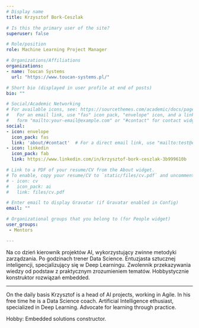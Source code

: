 ```yaml
---
# Display name
title: Krzysztof Bork-Ceszlak

# Is this the primary user of the site?
superuser: false

# Role/position
role: Machine Learning Project Manager

# Organizations/Affiliations
organizations:
- name: Toucan Systems
  url: "https://www.toucan-systems.pl/"

# Short bio (displayed in user profile at end of posts)
bio: ""

# Social/Academic Networking
# For available icons, see: https://sourcethemes.com/academic/docs/page-builder/#icons
#   For an email link, use "fas" icon pack, "envelope" icon, and a link in the
#   form "mailto:your-email@example.com" or "#contact" for contact widget.
social:
- icon: envelope
  icon_pack: fas
  link: 'about/#contact'  # For a direct email link, use "mailto:test@example.org".
- icon: linkedin
  icon_pack: fab
  link: https://www.linkedin.com/in/krzysztof-bork-ceszlak-3b999610b

# Link to a PDF of your resume/CV from the About widget.
# To enable, copy your resume/CV to `static/files/cv.pdf` and uncomment the lines below.
# - icon: cv
#   icon_pack: ai
#   link: files/cv.pdf

# Enter email to display Gravatar (if Gravatar enabled in Config)
email: ""

# Organizational groups that you belong to (for People widget)
user_groups:
 - Mentors

---
```

Na co dzień kierownik projektów AI, wykorzystujący zwinne metodyki zarządzania. Po godzinach trener Data Science. Entuzjasta sztucznej inteligencji, specjalizujący się w Deep Learningu. Zwolennik przekazywania wiedzy od podstaw z praktycznym zrozumieniem tematów. Hobbystycznie konstruktor rozwiązań embedded.

---

On the daily basis Krzysztof is a head of AI projects, working in Agile. In his free time he is a Data Science coach. Artificial Intelligence ethusiast, specialized in Deep Learning. Advocate for learning through practice.

Hobby: Embedded solutions constructor.

